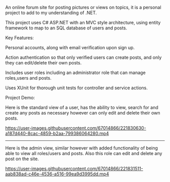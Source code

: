 An online forum site for posting pictures or views on topics, it is a personal project to add to my understanding of .NET.

This project uses C# ASP.NET with an MVC style architecture, using entity framework to map to an SQL database of users and posts.


Key Features:

Personal accounts, along with email verification upon sign up.

Action authentication so that only verified users can create posts, and only they can edit/delete their own posts.

Includes user roles including an administrator role that can manage roles,users and posts.

Uses XUnit for thorough unit tests for controller and service actions.


Project Demo:

Here is the standard view of a user, has the ability to view, search for and create any posts as necessary however can only edit and delete their own posts.


https://user-images.githubusercontent.com/67014866/221830630-a187d440-8cac-4859-b2aa-799386064280.mp4

--------------------------------------------------------------------------------------------------

Here is the admin view, similar however with added functionality of being able to view all roles/users and posts. Also this role can edit and delete any post on the site.

https://user-images.githubusercontent.com/67014866/221831511-aab838ad-c46e-4536-a516-99ea9d3995dd.mp4







